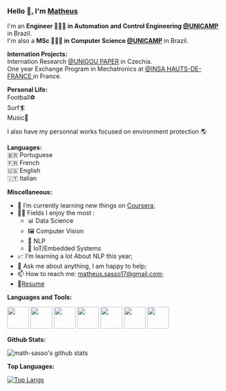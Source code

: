 <!--[![Actions Status](https://github.com/guilyx/guilyx/workflows/wakatime-stats/badge.svg)](https://github.com/guilyx/guilyx/actions)
[![Actions Status](https://github.com/guilyx/guilyx/workflows/update-gh-activity/badge.svg)](https://github.com/guilyx/guilyx/actions)
![](https://visitor-badge.glitch.me/badge?page_id=guilyx.guilyx)-->

### Hello 👋, I'm [Matheus](https://math-sasso.github.io) 

<!-- <br/>
<a href="https://www.linkedin.com/in/matheus-sasso">
  Linkedin
</a>
<br /> 
<a href="https://www.instagram.com/math_sasso/">
  Instagran
</a>
 <br /> <br />
 -->
I'm an **Engineer 👨🏽‍💼 in Automation and Control Engineering [@UNICAMP](https://www.unicamp.br/unicamp/)** in Brazil. <br />
I'm also a **MSc 👨🏽‍💼 in Computer Science [@UNICAMP](https://www.unicamp.br/unicamp/)** in Brazil. <br />

**Internation Projects:**<br/>
Internation Research [@UNIGOU PAPER](https://incbacnews.wordpress.com/2017/01/20/unigou-2017-final-posters/#jp-carousel-2002) in Czechia. <br />
One year Exchange Program in Mechatronics at [@INSA HAUTS-DE-FRANCE ](https://www.insa-hautsdefrance.fr/) in France. <br />

**Personal Life:**<br/>
Football⚽ <br />
Surf🏄 <br />
Music🎸 <br />

I also have my personnal works focused on environment protection 🌎 <br />

**Languages:**<br/>
:brazil: Portuguese <br />
:fr: French <br />
:us: English <br />
:it: Italian <br />

  
**Miscellaneous:**

- 📖 I’m currently learning new things on [Coursera](https://www.coursera.org);
- 🤹🏽 Fields I enjoy the most :
  - 📊 Data Science
  - 🖼 Computer Vision
  - 📜 NLP
  - 🤖 IoT/Embedded Systems
- 📈 I’m learning a lot About NLP this year;
- 💬 Ask me about anything, I am happy to help;
- 📫 How to reach me: <matheus.sasso17@gmail.com>;
- 📝[Resume]()


<!--END_SECTION:waka-->

**Languages and Tools:**  <br/>

<code><img height="50" src="https://image.flaticon.com/icons/svg/2861/2861557.svg"></code>
<code><img height="50" src="https://image.flaticon.com/icons/svg/3190/3190604.svg"></code>
<code><img height="50" src="https://image.flaticon.com/icons/svg/2942/2942156.svg"></code>
<code><img height="50" src="https://cdn.icon-icons.com/icons2/1508/PNG/512/matlab_104289.png"></code>
<code><img height="50" src="https://image.flaticon.com/icons/svg/2721/2721297.svg"></code>
<code><img height="50" src="https://image.flaticon.com/icons/svg/752/752605.svg"></code>
<code><img height="50" src="https://image.flaticon.com/icons/svg/1680/1680899.svg"></code>

**Github Stats:**<br/>

![math-sasso's github stats](https://github-readme-stats.vercel.app/api?username=math-sasso)


**Top Languages:**<br/>

[![Top Langs](https://github-readme-stats.vercel.app/api/top-langs/?username=math-sasso)](https://github.com/anuraghazra/github-readme-stats)


<!--<p align="center">
<a href="https://www.buymeacoffee.com/dq01aOE" target="_blank"><img src="https://cdn.buymeacoffee.com/buttons/default-red.png" alt="Buy Me A Coffee" height="40" width="170" ></a>
</p>-->
